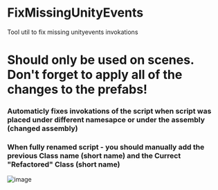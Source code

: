 # FixMissingUnityEvents
Tool util to fix missing unityevents invokations

# Should only be used on scenes. Don't forget to apply all of the changes to the prefabs!

### Automaticly fixes invokations of the script when script was placed under different namesapce or under the assembly (changed assembly)


### When fully renamed script - you should manually add the previous Class name (short name) and the Currect "Refactored" Class (short name)


![image](https://user-images.githubusercontent.com/18601652/98998831-6dc92c00-253f-11eb-94a2-2b3039eafeef.png)
